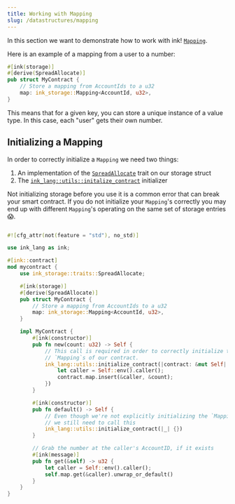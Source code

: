 ```yaml
---
title: Working with Mapping 
slug: /datastructures/mapping
---
```


In this section we want to demonstrate how to work with ink! [`Mapping`](https://paritytech.github.io/ink/ink_storage/struct.Mapping.html).

Here is an example of a mapping from a user to a number:

```rust
#[ink(storage)]
#[derive(SpreadAllocate)]
pub struct MyContract {
    // Store a mapping from AccountIds to a u32
    map: ink_storage::Mapping<AccountId, u32>,
}
```

This means that for a given key, you can store a unique instance of a value type. In this
case, each "user" gets their own number. 

## Initializing a Mapping

In order to correctly initialize a `Mapping` we need two things:
1. An implementation of the [`SpreadAllocate`](https://paritytech.github.io/ink/ink_storage/traits/trait.SpreadAllocate.html) trait on our storage struct
2. The [`ink_lang::utils::initalize_contract`](https://paritytech.github.io/ink/ink_lang/utils/fn.initialize_contract.html) initializer

Not initializing storage before you use it is a common error that can break your smart
contract. If you do not initialize your `Mapping`'s correctly you may end up with
different `Mapping`'s operating on the same set of storage entries 😱.

```rust

#![cfg_attr(not(feature = "std"), no_std)]

use ink_lang as ink;

#[ink::contract]
mod mycontract {
    use ink_storage::traits::SpreadAllocate;

    #[ink(storage)]
    #[derive(SpreadAllocate)]
    pub struct MyContract {
        // Store a mapping from AccountIds to a u32
        map: ink_storage::Mapping<AccountId, u32>,
    }

    impl MyContract {
        #[ink(constructor)]
        pub fn new(count: u32) -> Self {
            // This call is required in order to correctly initialize the
            // `Mapping`s of our contract.
            ink_lang::utils::initialize_contract(|contract: &mut Self| {
                let caller = Self::env().caller();
                contract.map.insert(&caller, &count);
            })
        }

        #[ink(constructor)]
        pub fn default() -> Self {
            // Even though we're not explicitly initializing the `Mapping`,
            // we still need to call this
            ink_lang::utils::initialize_contract(|_| {})
        }

        // Grab the number at the caller's AccountID, if it exists
        #[ink(message)]
        pub fn get(&self) -> u32 {
            let caller = Self::env().caller();
            self.map.get(&caller).unwrap_or_default()
        }
    }
}
```
